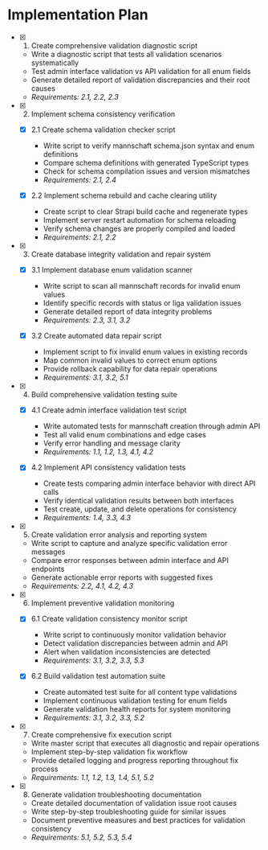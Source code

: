 # Implementation Plan

- [x] 1. Create comprehensive validation diagnostic script





  - Write a diagnostic script that tests all validation scenarios systematically
  - Test admin interface validation vs API validation for all enum fields
  - Generate detailed report of validation discrepancies and their root causes
  - _Requirements: 2.1, 2.2, 2.3_

- [x] 2. Implement schema consistency verification




  - [x] 2.1 Create schema validation checker script


    - Write script to verify mannschaft schema.json syntax and enum definitions
    - Compare schema definitions with generated TypeScript types
    - Check for schema compilation issues and version mismatches
    - _Requirements: 2.1, 2.4_

  - [x] 2.2 Implement schema rebuild and cache clearing utility


    - Create script to clear Strapi build cache and regenerate types
    - Implement server restart automation for schema reloading
    - Verify schema changes are properly compiled and loaded
    - _Requirements: 2.1, 2.2_

- [x] 3. Create database integrity validation and repair system




  - [x] 3.1 Implement database enum validation scanner


    - Write script to scan all mannschaft records for invalid enum values
    - Identify specific records with status or liga validation issues
    - Generate detailed report of data integrity problems
    - _Requirements: 2.3, 3.1, 3.2_

  - [x] 3.2 Create automated data repair script


    - Implement script to fix invalid enum values in existing records
    - Map common invalid values to correct enum options
    - Provide rollback capability for data repair operations
    - _Requirements: 3.1, 3.2, 5.1_

- [x] 4. Build comprehensive validation testing suite




  - [x] 4.1 Create admin interface validation test script


    - Write automated tests for mannschaft creation through admin API
    - Test all valid enum combinations and edge cases
    - Verify error handling and message clarity
    - _Requirements: 1.1, 1.2, 1.3, 4.1, 4.2_

  - [x] 4.2 Implement API consistency validation tests


    - Create tests comparing admin interface behavior with direct API calls
    - Verify identical validation results between both interfaces
    - Test create, update, and delete operations for consistency
    - _Requirements: 1.4, 3.3, 4.3_

- [x] 5. Create validation error analysis and reporting system





  - Write script to capture and analyze specific validation error messages
  - Compare error responses between admin interface and API endpoints
  - Generate actionable error reports with suggested fixes
  - _Requirements: 2.2, 4.1, 4.2, 4.3_

- [x] 6. Implement preventive validation monitoring





  - [x] 6.1 Create validation consistency monitor script


    - Write script to continuously monitor validation behavior
    - Detect validation discrepancies between admin and API
    - Alert when validation inconsistencies are detected
    - _Requirements: 3.1, 3.2, 3.3, 5.3_

  - [x] 6.2 Build validation test automation suite













    - Create automated test suite for all content type validations
    - Implement continuous validation testing for enum fields
    - Generate validation health reports for system monitoring
    - _Requirements: 3.1, 3.2, 3.3, 5.2_

- [x] 7. Create comprehensive fix execution script





  - Write master script that executes all diagnostic and repair operations
  - Implement step-by-step validation fix workflow
  - Provide detailed logging and progress reporting throughout fix process
  - _Requirements: 1.1, 1.2, 1.3, 1.4, 5.1, 5.2_

- [x] 8. Generate validation troubleshooting documentation





  - Create detailed documentation of validation issue root causes
  - Write step-by-step troubleshooting guide for similar issues
  - Document preventive measures and best practices for validation consistency
  - _Requirements: 5.1, 5.2, 5.3, 5.4_